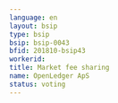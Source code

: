 ```yaml
---
language: en
layout: bsip
type: bsip
bsip: bsip-0043
bfid: 201810-bsip43
workerid:
title: Market fee sharing
name: OpenLedger ApS
status: voting
---
```


